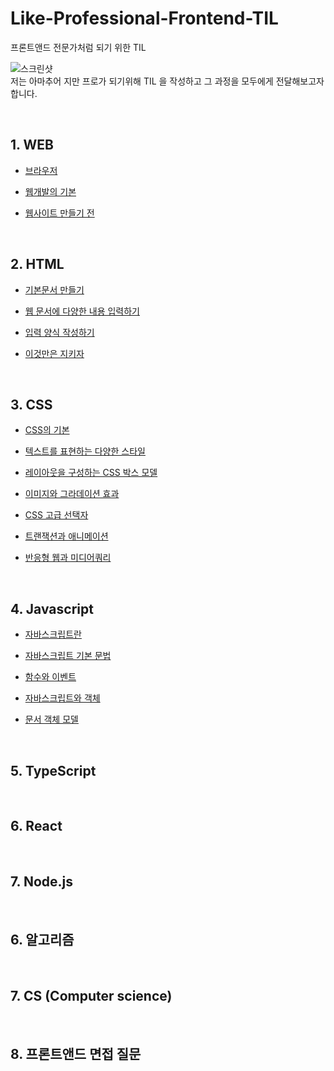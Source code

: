 # Like-Professional-Frontend-TIL

프론트앤드 전문가처럼 되기 위한 TIL

![스크린샷](https://user-images.githubusercontent.com/48710889/172058131-ff0f6eb8-3c2b-4b52-b689-a27e94280460.jpg)
<br>
저는 아마추어 지만 프로가 되기위해 TIL 을 작성하고 그 과정을 모두에게 전달해보고자 합니다.

<br>

## 1. WEB

-   [브라우저](https://github.com/realdevelope/Like-Professional-Frontend-TIL/blob/master/Web/%EB%B8%8C%EB%9D%BC%EC%9A%B0%EC%A0%80.md)

-   [웹개발의 기본](https://github.com/realdevelope/Like-Professional-Frontend-TIL/blob/master/Web/%EC%9B%B9%EA%B0%9C%EB%B0%9C%EC%9D%98_%EA%B8%B0%EB%B3%B8.md)

-   [웹사이트 만들기 전](https://github.com/realdevelope/Like-Professional-Frontend-TIL/blob/master/Web/%EC%9B%B9%EC%82%AC%EC%9D%B4%ED%8A%B8%20%EB%A7%8C%EB%93%A4%EA%B8%B0%20%EC%A0%84.md)

<br>

## 2. HTML

-   [기본문서 만들기](https://github.com/realdevelope/Like-Professional-Frontend-TIL/blob/master/HTML/%EA%B8%B0%EB%B3%B8%EB%AC%B8%EC%84%9C_%EB%A7%8C%EB%93%A4%EA%B8%B0.md)

-   [웹 문서에 다양한 내용 입력하기](https://github.com/realdevelope/Like-Professional-Frontend-TIL/blob/master/HTML/%EC%9B%B9_%EB%AC%B8%EC%84%9C%EC%97%90_%EB%8B%A4%EC%96%91%ED%95%9C_%EB%82%B4%EC%9A%A9_%EC%9E%85%EB%A0%A5%ED%95%98%EA%B8%B0.md)

-   [입력 양식 작성하기](https://github.com/realdevelope/Like-Professional-Frontend-TIL/blob/master/HTML/%EC%9E%85%EB%A0%A5_%EC%96%91%EC%8B%9D_%EC%9E%91%EC%84%B1%ED%95%98%EA%B8%B0.md)

-   [이것만은 지키자](https://github.com/realdevelope/Like-Professional-Frontend-TIL/blob/master/HTML/%EC%9D%B4%EA%B2%83%EB%A7%8C%EC%9D%80_%EC%A7%80%ED%82%A4%EC%9E%90.md)

<br>

## 3. CSS

-   [CSS의 기본](https://github.com/realdevelope/Like-Professional-Frontend-TIL/blob/master/CSS/CSS%EC%9D%98_%EA%B8%B0%EB%B3%B8.md)

-   [텍스트를 표현하는 다양한 스타일](https://github.com/kebin0613/Like-Professional-Frontend-TIL/blob/master/CSS/%ED%85%8D%EC%8A%A4%ED%8A%B8%EB%A5%BC%20%ED%91%9C%ED%98%84%ED%95%98%EB%8A%94%20%EB%8B%A4%EC%96%91%ED%95%9C%20%EC%8A%A4%ED%83%80%EC%9D%BC.md)

-   [레이아웃을 구성하는 CSS 박스 모델](https://github.com/realdevelope/Like-Professional-Frontend-TIL/blob/master/CSS/%EB%A0%88%EC%9D%B4%EC%95%84%EC%9B%83%EC%9D%84_%EA%B5%AC%EC%84%B1%ED%95%98%EB%8A%94_CSS_%EB%B0%95%EC%8A%A4_%EB%AA%A8%EB%8D%B8.md)

-   [이미지와 그라데이션 효과](https://github.com/realdevelope/Like-Professional-Frontend-TIL/blob/master/CSS/%EC%9D%B4%EB%AF%B8%EC%A7%80%EC%99%80_%EA%B7%B8%EB%9D%BC%EB%8D%B0%EC%9D%B4%EC%85%98_%ED%9A%A8%EA%B3%BC.md)

-   [CSS 고급 선택자](https://github.com/kebin0613/Like-Professional-Frontend-TIL/blob/master/CSS/CSS%20%EA%B3%A0%EA%B8%89%20%EC%84%A0%ED%83%9D%EC%9E%90.md)

-   [트랜잭션과 애니메이션](https://github.com/realdevelope/Like-Professional-Frontend-TIL/blob/master/CSS/%ED%8A%B8%EB%9E%9C%EC%A7%80%EC%85%98%EA%B3%BC_%EC%95%A0%EB%8B%88%EB%A9%94%EC%9D%B4%EC%85%98.md)

-   [반응형 웹과 미디어쿼리](https://github.com/realdevelope/Like-Professional-Frontend-TIL/blob/master/CSS/%EB%B0%98%EC%9D%91%ED%98%95_%EC%9B%B9%EA%B3%BC_%EB%AF%B8%EB%94%94%EC%96%B4%EC%BF%BC%EB%A6%AC.md)

<br>

## 4. Javascript

-   [자바스크립트란](https://github.com/realdevelope/Like-Professional-Frontend-TIL/blob/master/Javascript/%EC%9E%90%EB%B0%94%EC%8A%A4%ED%81%AC%EB%A6%BD%ED%8A%B8%EB%9E%80.md)

-   [자바스크립트 기본 문법](https://github.com/realdevelope/Like-Professional-Frontend-TIL/blob/master/Javascript/%EC%9E%90%EB%B0%94%EC%8A%A4%ED%81%AC%EB%A6%BD%ED%8A%B8_%EA%B8%B0%EB%B3%B8%EB%AC%B8%EB%B2%95.md)

-   [함수와 이벤트](https://github.com/realdevelope/Like-Professional-Frontend-TIL/blob/master/Javascript/%ED%95%A8%EC%88%98%EC%99%80_%EC%9D%B4%EB%B2%A4%ED%8A%B8.md)

-   [자바스크립트와 객체](https://github.com/realdevelope/Like-Professional-Frontend-TIL/blob/master/Javascript/%EC%9E%90%EB%B0%94%EC%8A%A4%ED%81%AC%EB%A6%BD%ED%8A%B8%EC%99%80_%EA%B0%9D%EC%B2%B4.md)

-   [문서 객체 모델](<https://github.com/realdevelope/Like-Professional-Frontend-TIL/blob/master/Javascript/%EB%AC%B8%EC%84%9C_%EA%B0%9D%EC%B2%B4_%EB%AA%A8%EB%8D%B8(DOM).md>)

<br>

## 5. TypeScript

<br>

## 6. React

<br>

## 7. Node.js

<br>

## 6. 알고리즘

<br>

## 7. CS (Computer science)

<br>

## 8. 프론트앤드 면접 질문
